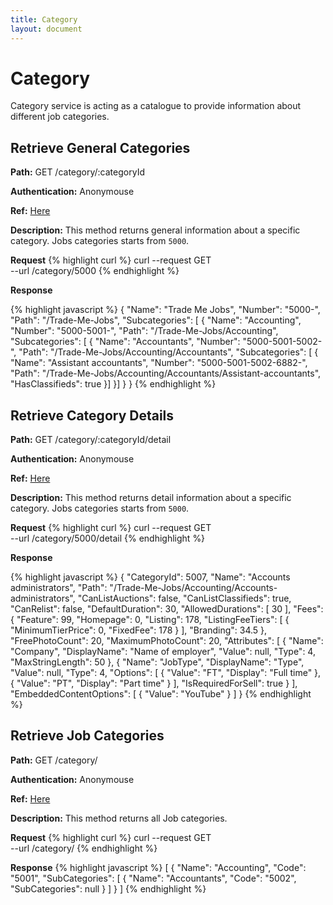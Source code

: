 ```yaml
---
title: Category
layout: document
---
```

# Category
Category service is acting as a catalogue to provide information about different job categories.

## Retrieve General Categories
**Path:** GET /category/:categoryId

**Authentication:** Anonymouse

**Ref:** [Here](http://developer.trademe.co.nz/api-reference/catalogue-methods/retrieve-general-categories/) 

**Description:** This method returns general information about a specific category. Jobs categories starts from `5000`.   

**Request**
{% highlight curl %}
curl --request GET \
  --url /category/5000 
{% endhighlight %}

**Response**

{% highlight javascript %}
{
  "Name": "Trade Me Jobs",
  "Number": "5000-",
  "Path": "/Trade-Me-Jobs",
  "Subcategories": [
    {
      "Name": "Accounting",
      "Number": "5000-5001-",
      "Path": "/Trade-Me-Jobs/Accounting",
      "Subcategories": [
        {
          "Name": "Accountants",
          "Number": "5000-5001-5002-",
          "Path": "/Trade-Me-Jobs/Accounting/Accountants",
          "Subcategories": [
            {
              "Name": "Assistant accountants",
              "Number": "5000-5001-5002-6882-",
              "Path": "/Trade-Me-Jobs/Accounting/Accountants/Assistant-accountants",
              "HasClassifieds": true
          }]
      }]
    }
}
{% endhighlight %}

## Retrieve Category Details
**Path:** GET /category/:categoryId/detail

**Authentication:** Anonymouse

**Ref:** [Here](http://developer.trademe.co.nz/api-reference/catalogue-methods/retrieve-detailed-information-about-a-single-category/) 

**Description:** This method returns detail information about a specific category. Jobs categories starts from `5000`.   

**Request**
{% highlight curl %}
curl --request GET \
  --url /category/5000/detail 
{% endhighlight %}

**Response**

{% highlight javascript %}
{
  "CategoryId": 5007,
  "Name": "Accounts administrators",
  "Path": "/Trade-Me-Jobs/Accounting/Accounts-administrators",
  "CanListAuctions": false,
  "CanListClassifieds": true,
  "CanRelist": false,
  "DefaultDuration": 30,
  "AllowedDurations": [
    30
  ],
  "Fees": {
    "Feature": 99,
    "Homepage": 0,
    "Listing": 178,
    "ListingFeeTiers": [
      {
        "MinimumTierPrice": 0,
        "FixedFee": 178
      }
    ],
    "Branding": 34.5
  },
  "FreePhotoCount": 20,
  "MaximumPhotoCount": 20,
  "Attributes": [
    {
      "Name": "Company",
      "DisplayName": "Name of employer",
      "Value": null,
      "Type": 4,
      "MaxStringLength": 50
    },
    {
      "Name": "JobType",
      "DisplayName": "Type",
      "Value": null,
      "Type": 4,
      "Options": [
        {
          "Value": "FT",
          "Display": "Full time"
        },
        {
          "Value": "PT",
          "Display": "Part time"
        }
      ],
      "IsRequiredForSell": true
    }
  ],
  "EmbeddedContentOptions": [
    {
      "Value": "YouTube"
    }
  ]
}
{% endhighlight %}

## Retrieve Job Categories
**Path:** GET /category/

**Authentication:** Anonymouse

**Ref:** [Here](http://developer.trademe.co.nz/api-reference/catalogue-methods/retrieve-jobs-categories/) 

**Description:** This method returns all Job categories.   

**Request**
{% highlight curl %}
curl --request GET \
  --url /category/
{% endhighlight %}

**Response**
{% highlight javascript %}
[
  {
    "Name": "Accounting",
    "Code": "5001",
    "SubCategories": [
      {
        "Name": "Accountants",
        "Code": "5002",
        "SubCategories": null
      }
    ]
  }
]
{% endhighlight %}